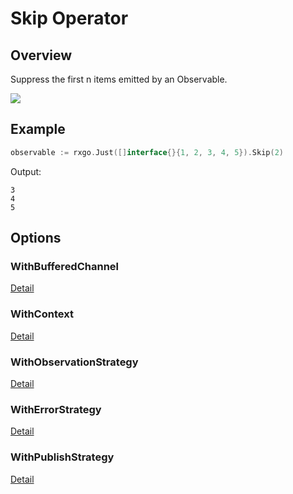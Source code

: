 # Skip Operator

## Overview

Suppress the first n items emitted by an Observable.

![](http://reactivex.io/documentation/operators/images/skip.png)

## Example

```go
observable := rxgo.Just([]interface{}{1, 2, 3, 4, 5}).Skip(2)
```

Output:

```
3
4
5
```

## Options

### WithBufferedChannel

[Detail](options.md#withbufferedchannel)

### WithContext

[Detail](options.md#withcontext)

### WithObservationStrategy

[Detail](options.md#withobservationstrategy)

### WithErrorStrategy

[Detail](options.md#witherrorstrategy)

### WithPublishStrategy

[Detail](options.md#withpublishstrategy)